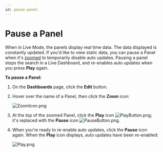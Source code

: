 ```yaml
---
id: pause-panel
---
```


# Pause a Panel

When in Live Mode, the panels display real time data. The data displayed is constantly updated. If you'd like to view static data, you can pause a Panel when it's [zoomed](zoom-panel.md) to temporarily disable auto updates. Pausing a panel stops the search in a Live Dashboard, and re-enables auto updates when you press **Play** again.

**To pause a Panel:**

1. On the **Dashboards** page, click the **Edit** button.
1. Hover over the name of a Panel, then click the **Zoom** icon:   

    ![ZoomIcon.png](/img/dashboards/ZoomIcon.png)


1. At the top of the zoomed Panel, click the **Play** icon ![PlayButton.png](/img/dashboards/PlayButton.png); it's replaced with the **Pause** icon ![PauseButton.png](/img/dashboards/PauseButton.png).
1. When you're ready to re-enable auto updates, click the **Pause** icon again. When the **Play** icon displays, auto updates have been re-enabled:   

    ![Play.png](/img/dashboards/Play.png)
